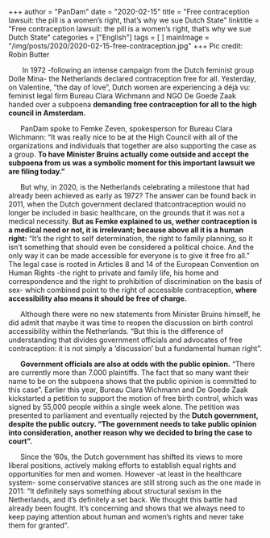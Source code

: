 +++
author = "PanDam"
date = "2020-02-15"
title = "Free contraception lawsuit: the pill is a women’s right, that’s why we sue Dutch State"
linktitle = "Free contraception lawsuit: the pill is a women’s right, that’s why we sue Dutch State"
categories = ["English"]
tags = [
]
mainImage = "/img/posts/2020/2020-02-15-free-contraception.jpg"
+++
Pic credit: Robin Butter

&nbsp;&nbsp;&nbsp;&nbsp;&nbsp;&nbsp; In 1972 -following an intense campaign from the Dutch feminist group Dolle Mina- the Netherlands declared contraception free for all. Yesterday, on Valentine, “the day of love”, Dutch women are experiencing a déjà vu: feminist legal firm Bureau Clara Wichmann and NGO De Goede Zaak handed over a subpoena **demanding free contraception for all to the high council in Amsterdam.**

&nbsp;&nbsp;&nbsp;&nbsp;&nbsp;&nbsp;PanDam spoke to Femke Zeven, spokesperson for Bureau Clara Wichmann: “It was really nice to be at the High Council with all of the organizations and individuals that together are also supporting the case as a group. **To have Minister Bruins actually come outside and accept the subpoena from us was a symbolic moment for this important lawsuit we are filing today.”**

&nbsp;&nbsp;&nbsp;&nbsp;&nbsp;&nbsp;But why, in 2020, is the Netherlands celebrating a milestone that had already been achieved as early as 1972? The answer can be found back in 2011, when the Dutch government declared thatcontraception would no longer be included in basic healthcare, on the grounds that it was not a medical necessity. **But as Femke explained to us, wether contraception is a medical need or not, it is irrelevant; because above all it is a human right:** “It’s the right to self determination, the right to family planning, so it isn’t something that should even be considered a political choice. And the only way it can be made accessible for everyone is to give it free fro all.” The legal case is rooted in Articles 8 and 14 of the European Convention on Human Rights -the right to private and family life, his home and correspondence and the right to prohibition of discrimination on the basis of sex- which combined point to the right of accessible contraception, **where accessibility also means it should be free of charge.**

&nbsp;&nbsp;&nbsp;&nbsp;&nbsp;&nbsp;Although there were no new statements from Minister Bruins himself, he did admit that maybe it was time to reopen the discussion on birth control accessibility within the Netherlands. “But this is the difference of understanding that divides government officials and advocates of free contraception: it is not simply a ‘discussion’ but a fundamental human right”.

&nbsp;&nbsp;&nbsp;&nbsp;&nbsp;&nbsp;**Government officials are also at odds with the public opinion.** “There are currently more than 7.000 plaintiffs. The fact that so many want their name to be on the subpoena shows that the public opinion is committed to this case”. Earlier this year, Bureau Clara Wichmann and De Goede Zaak kickstarted a petition to support the motion of free birth control, which was signed by 55,000 people within a single week alone. The petition was presented to parliament and eventually rejected by the **Dutch government, despite the public outcry. “The government needs to take public opinion into consideration, another reason why we decided to bring the case to court”.**

&nbsp;&nbsp;&nbsp;&nbsp;&nbsp;&nbsp;Since the ’60s, the Dutch government has shifted its views to more liberal positions, actively making efforts to establish equal rights and opportunities for men and women. However -at least in the healthcare system- some conservative stances are still strong such as the one made in 2011: “It definitely says something about structural sexism in the Netherlands, and it’s definitely a set back. We thought this battle had already been fought. It’s concerning and shows that we always need to keep paying attention about human and women’s rights and never take them for granted”.